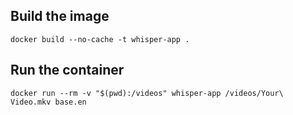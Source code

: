 ## Build the image

```
docker build --no-cache -t whisper-app . 
```

## Run the container

```
docker run --rm -v "$(pwd):/videos" whisper-app /videos/Your\ Video.mkv base.en
```
